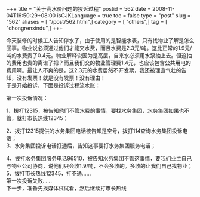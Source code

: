 +++
title = "关于高水价问题的投诉过程"
postid = 562
date = 2008-11-04T16:50:29+08:00
isCJKLanguage = true
toc = false
type = "post"
slug = "562"
aliases = [ "/post/562.html",]
category = [ "others",]
tag = [ "chongrenxindu",]
+++


今天装修的时候工人告知停水了，由于使用的是智能水表，只有找物业了解是怎么回事。物业说必须通过他们才能交水费，而且水费是2.3元/吨。这比正常的1.9元/吨的水费贵了0.4元。物业解释说因为是高层，自来水必须用水泵抽上去。但这抽的费用也贵的离谱了把？而且我们交的物业管理费1.4元，也应该包含公共用电的费用啊。最让人不爽的是，这2.3元的水费居然不开发票，我还被理直气壮的告知，没有发票！就是没有发票！没有理由！  
于是开始投诉，下面是投诉过程流水账：

第一次投诉情况：  

1、拨打12315，被告知他们不管水费的事情，要找水务集团，水务集团如果也不管，就打市长热线12345；  

2、拨打12315提供的水务集团电话被告知是空号，拨打114查询水务集团投诉电话；  
3、水务集团投诉电话打通后，告知这事要打水务集团服务电话；  

4、拨打水务集团服务电话96510，被告知水务集团不管这事情，要我们业主自己与物业公司协商，说他们只会收1.9/吨，不会多收的。多收的让我们自己找物业；  
5、拨打市长热线12345，打不通……  
第一次投诉失败……  
下一步，准备先找媒体试试看，然后继续打市长热线

